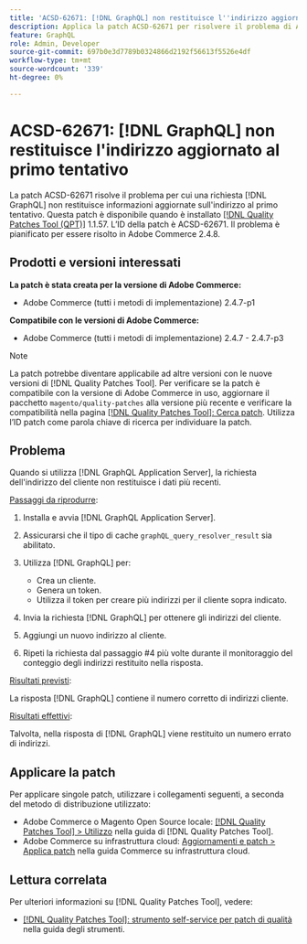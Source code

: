 ```yaml
---
title: 'ACSD-62671: [!DNL GraphQL] non restituisce l''indirizzo aggiornato al primo tentativo'
description: Applica la patch ACSD-62671 per risolvere il problema di Adobe Commerce per cui una richiesta di  [!DNL GraphQL]  non restituisce informazioni aggiornate sull'indirizzo al primo tentativo.
feature: GraphQL
role: Admin, Developer
source-git-commit: 697b0e3d7789b0324866d2192f56613f5526e4df
workflow-type: tm+mt
source-wordcount: '339'
ht-degree: 0%

---
```


# ACSD-62671: [!DNL GraphQL] non restituisce l&#39;indirizzo aggiornato al primo tentativo

La patch ACSD-62671 risolve il problema per cui una richiesta [!DNL GraphQL] non restituisce informazioni aggiornate sull&#39;indirizzo al primo tentativo. Questa patch è disponibile quando è installato [[!DNL Quality Patches Tool (QPT)]](https://experienceleague.adobe.com/docs/commerce-operations/tools/quality-patches-tool/usage.html?lang=it) 1.1.57. L’ID della patch è ACSD-62671. Il problema è pianificato per essere risolto in Adobe Commerce 2.4.8.

## Prodotti e versioni interessati

**La patch è stata creata per la versione di Adobe Commerce:**

* Adobe Commerce (tutti i metodi di implementazione) 2.4.7-p1

**Compatibile con le versioni di Adobe Commerce:**

* Adobe Commerce (tutti i metodi di implementazione) 2.4.7 - 2.4.7-p3

>[!NOTE]
>
>La patch potrebbe diventare applicabile ad altre versioni con le nuove versioni di [!DNL Quality Patches Tool]. Per verificare se la patch è compatibile con la versione di Adobe Commerce in uso, aggiornare il pacchetto `magento/quality-patches` alla versione più recente e verificare la compatibilità nella pagina [[!DNL Quality Patches Tool]: Cerca patch](https://experienceleague.adobe.com/tools/commerce-quality-patches/index.html?lang=it). Utilizza l’ID patch come parola chiave di ricerca per individuare la patch.

## Problema

Quando si utilizza [!DNL GraphQL Application Server], la richiesta dell&#39;indirizzo del cliente non restituisce i dati più recenti.

<u>Passaggi da riprodurre</u>:

1. Installa e avvia [!DNL GraphQL Application Server].
1. Assicurarsi che il tipo di cache `graphQL_query_resolver_result` sia abilitato.
1. Utilizza [!DNL GraphQL] per:

   * Crea un cliente.
   * Genera un token.
   * Utilizza il token per creare più indirizzi per il cliente sopra indicato.

1. Invia la richiesta [!DNL GraphQL] per ottenere gli indirizzi del cliente.
1. Aggiungi un nuovo indirizzo al cliente.
1. Ripeti la richiesta dal passaggio #4 più volte durante il monitoraggio del conteggio degli indirizzi restituito nella risposta.

<u>Risultati previsti</u>:

La risposta [!DNL GraphQL] contiene il numero corretto di indirizzi cliente.

<u>Risultati effettivi</u>:

Talvolta, nella risposta di [!DNL GraphQL] viene restituito un numero errato di indirizzi.

## Applicare la patch

Per applicare singole patch, utilizzare i collegamenti seguenti, a seconda del metodo di distribuzione utilizzato:

* Adobe Commerce o Magento Open Source locale: [[!DNL Quality Patches Tool] > Utilizzo](/help/tools/quality-patches-tool/usage.md) nella guida di [!DNL Quality Patches Tool].
* Adobe Commerce su infrastruttura cloud: [Aggiornamenti e patch > Applica patch](https://experienceleague.adobe.com/docs/commerce-cloud-service/user-guide/develop/upgrade/apply-patches.html?lang=it) nella guida Commerce su infrastruttura cloud.

## Lettura correlata

Per ulteriori informazioni su [!DNL Quality Patches Tool], vedere:

* [[!DNL Quality Patches Tool]: strumento self-service per patch di qualità](/help/tools/quality-patches-tool/quality-patches-tool-to-self-serve-quality-patches.md) nella guida degli strumenti.
